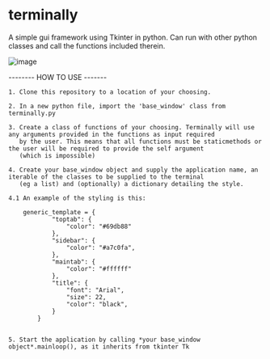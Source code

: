 # terminally
A simple gui framework using Tkinter in python. Can run with other python classes and call the functions included therein.

![image](https://user-images.githubusercontent.com/90655952/173206798-86beb5d4-6d5c-4b28-b145-f9fd17f6b62d.png)

-------- HOW TO USE -------

	1. Clone this repository to a location of your choosing.
	
	2. In a new python file, import the 'base_window' class from terminally.py
	
	3. Create a class of functions of your choosing. Terminally will use any arguments provided in the functions as input required 
	   by the user. This means that all functions must be staticmethods or the user will be required to provide the self argument 
	   (which is impossible)
	
	4. Create your base_window object and supply the application name, an iterable of the classes to be supplied to the terminal 
	   (eg a list) and (optionally) a dictionary detailing the style.
	   
	4.1 An example of the styling is this:
		
		generic_template = {
                "toptab": {
                    "color": "#69db88"
                },
                "sidebar": {
                    "color": "#a7c0fa",
                },
                "maintab": {
                    "color": "#ffffff"
                },
                "title": {
                    "font": "Arial",
                    "size": 22,
                    "color": "black",
                }
            }
		
	
	5. Start the application by calling *your base_window object*.mainloop(), as it inherits from tkinter Tk
